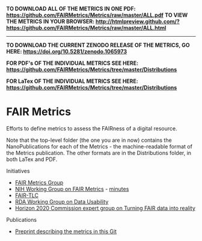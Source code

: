 **TO DOWNLOAD ALL OF THE METRICS IN ONE PDF:  https://github.com/FAIRMetrics/Metrics/raw/master/ALL.pdf**
**TO VIEW THE METRICS IN YOUR BROWSER:  http://htmlpreview.github.com/?https://github.com/FAIRMetrics/Metrics/raw/master/ALL.html**

---------------


**TO DOWNLOAD THE CURRENT ZENODO RELEASE OF THE METRICS, GO HERE:  https://doi.org/10.5281/zenodo.1065973**

**FOR PDF's OF THE INDIVIDUAL METRICS SEE HERE:  https://github.com/FAIRMetrics/Metrics/tree/master/Distributions**

**FOR LaTex OF THE INDIVIDUAL METRICS SEE HERE:  https://github.com/FAIRMetrics/Metrics/tree/master/Distributions**



# FAIR Metrics
Efforts to define metrics to assess the FAIRness of a digital resource.

Note that the top-level folder (the one you are in now) contains the NanoPublications for each of the Metrics - the machine-readable format of the Metrics publication.  The other formats are in the Distributions folder, in both LaTex and PDF.  

Initiatives

* [FAIR Metrics Group](http://www.fairmetrics.org/)
* [NIH Working Group on FAIR Metrics](https://bd2kccc.org/working-groups/?v=commons&h=front) - [minutes](https://docs.google.com/document/d/1Z67UntK73zE8egLpKmIHfpexyuPWWV1gjcjfNeybK9o/edit?usp=sharing)
* [FAIR-TLC](https://zenodo.org/record/203295#.WVs8m4jfoUE)
* [RDA Working Group on Data Usability](https://www.rd-alliance.org/data-publishing-data-usability-certification-services-rda-8th-plenary-bof-meeting)
* [Horizon 2020 Commission expert group on Turning FAIR data into reality](http://ec.europa.eu/transparency/regexpert/index.cfm?do=groupDetail.groupDetail&groupID=3464)

Publications

* [Preprint describing the metrics in this Git](https://doi.org/10.1101/225490)
